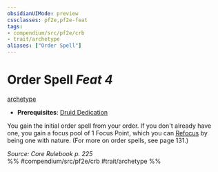 ```yaml
---
obsidianUIMode: preview
cssclasses: pf2e,pf2e-feat
tags:
- compendium/src/pf2e/crb
- trait/archetype
aliases: ["Order Spell"]
---
```

# Order Spell  *Feat 4*  
[archetype](rules/traits/archetype.md "Archetype Feat Trait")  

- **Prerequisites**: [Druid Dedication](compendium/feats/druid-dedication.md)

You gain the initial order spell from your order. If you don't already have one, you gain a focus pool of 1 Focus Point, which you can [Refocus](rules/actions/refocus.md) by being one with nature. (For more on order spells, see page 131.)

*Source: Core Rulebook p. 225*  
%% #compendium/src/pf2e/crb #trait/archetype %%